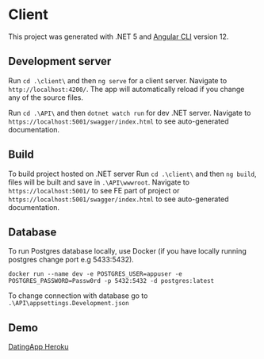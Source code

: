 # Client

This project was generated with .NET 5 and  [Angular CLI](https://github.com/angular/angular-cli) version 12.

## Development server

Run `cd .\client\` and then `ng serve` for a client server. Navigate to `http://localhost:4200/`. 
The app will automatically reload if you change any of the source files.

Run `cd .\API\` and then `dotnet watch run` for dev .NET server.
Navigate to `https://localhost:5001/swagger/index.html` to see auto-generated documentation.

## Build

To build project hosted on .NET server 
Run `cd .\client\` and then `ng build`, files will be built and save in `.\API\wwwroot`. 
Navigate to `https://localhost:5001/` to see FE part of project or `https://localhost:5001/swagger/index.html` to see auto-generated documentation.

## Database

To run Postgres database locally, use Docker (if you have locally running postgres change port e.g 5433:5432).

`docker run --name dev -e POSTGRES_USER=appuser -e POSTGRES_PASSWORD=Passw0rd -p 5432:5432 -d postgres:latest`

To change connection with database go to `.\API\appsettings.Development.json`
## Demo
[DatingApp Heroku](https://datingappwyszyn.herokuapp.com/)